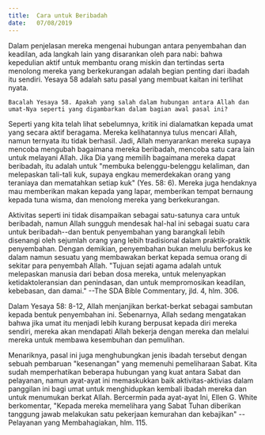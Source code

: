 ```yaml
---
title:  Cara untuk Beribadah
date:   07/08/2019
---
```


Dalam penjelasan mereka mengenai hubungan antara penyembahan dan keadilan, ada langkah lain yang disarankan oleh para nabi: bahwa kepedulian aktif untuk membantu orang miskin dan tertindas serta menolong mereka yang berkekurangan adalah begian penting dari ibadah itu sendiri. Yesaya 58 adalah satu pasal yang membuat kaitan ini terlihat nyata.

`Bacalah Yesaya 58. Apakah yang salah dalam hubungan antara Allah dan umat-Nya seperti yang digambarkan dalam bagian awal pasal ini?`

Seperti yang kita telah lihat sebelumnya, kritik ini dialamatkan kepada umat yang secara aktif beragama. Mereka kelihatannya tulus mencari Allah, namun ternyata itu tidak berhasil. Jadi, Allah menyarankan mereka supaya mencoba mengubah bagaimana mereka beribadah, mencoba satu cara lain untuk melayani Allah. Jika Dia yang memilih bagaimana mereka dapat beribadah, itu adalah untuk "membuka belenggu-belenggu kelaliman, dan melepaskan tali-tali kuk, supaya engkau memerdekakan orang yang teraniaya dan mematahkan setiap kuk" (Yes. 58: 6). Mereka juga hendaknya mau memberikan makan kepada yang lapar, memberikan tempat bernaung kepada tuna wisma, dan menolong mereka yang berkekurangan.

Aktivitas seperti ini tidak disampaikan sebagai satu-satunya cara untuk beribadah, namun Allah sungguh mendesak hal-hal ini sebagai suatu cara untuk beribadah--dan bentuk penyembahan yang barangkali lebih disenangi oleh sejumlah orang yang lebih tradisional dalam praktik-praktik penyembahan. Dengan demikian, penyembahan bukan melulu berfokus ke dalam namun sesuatu yang membawakan berkat kepada semua orang di sekitar para penyembah Allah. "Tujuan sejati agama adalah untuk melepaskan manusia dari beban dosa mereka, untuk melenyapkan ketidaktoleransian dan penindasan, dan untuk mempromosikan keadilan, kebebasan, dan damai." --The SDA Bible Commentary, jld. 4, hlm. 306.

Dalam Yesaya 58: 8-12, Allah menjanjikan berkat-berkat sebagai sambutan kepada bentuk penyembahan ini. Sebenarnya, Allah sedang mengatakan bahwa jika umat itu menjadi lebih kurang berpusat kepada diri mereka sendiri, mereka akan mendapati Allah bekerja dengan mereka dan melalui mereka untuk membawa kesembuhan dan pemulihan.

Menariknya, pasal ini juga menghubungkan jenis ibadah tersebut dengan sebuah pembaruan "kesenangan" yang memenuhi pemeliharaan Sabat. Kita sudah memperhatikan beberapa hubungan yang kuat antara Sabat dan pelayanan, namun ayat-ayat ini memaskukkan baik aktivitas-aktivias dalam panggilan ini bagi umat untuk menghidupkan kembali ibadah mereka dan untuk menumukan berkat Allah. Bercermin pada ayat-ayat Ini, Ellen G. White berkomentar, "Kepada mereka memelihara yang Sabat Tuhan diberikan tanggung jawab melakukan satu pekerjaan kemurahan dan kebajikan" --Pelayanan yang Membahagiakan, hlm. 115.